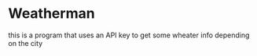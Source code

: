 # Weatherman

this is a program that uses an API key to get some wheater info depending on the city
